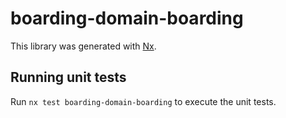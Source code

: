# boarding-domain-boarding

This library was generated with [Nx](https://nx.dev).

## Running unit tests

Run `nx test boarding-domain-boarding` to execute the unit tests.
